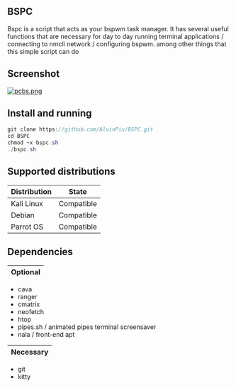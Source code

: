## BSPC

Bspc is a script that acts as your bspwm task manager. It has several useful functions that are necessary for day to day running terminal applications / connecting to nmcli network / configuring bspwm. among other things that this simple script can do

## Screenshot

[![pcbs.png](https://i.postimg.cc/3r9xWZBG/pcbs.png)](https://postimg.cc/fktNrm1W)

## Install and running 

```java
git clone https://github.com/AlvinPix/BSPC.git
cd BSPC
chmod +x bspc.sh
./bspc.sh
```
## Supported distributions

| Distribution |   State       |
|--------------|---------------| 
| Kali Linux   | Compatible    |
| Debian       | Compatible    |
| Parrot OS    | Compatible    |

## Dependencies

| Optional |
|----------|

- cava
- ranger
- cmatrix
- neofetch
- htop
- pipes.sh / animated pipes terminal screensaver
- nala / front-end apt

| Necessary |
|-----------|

- git
- kitty
